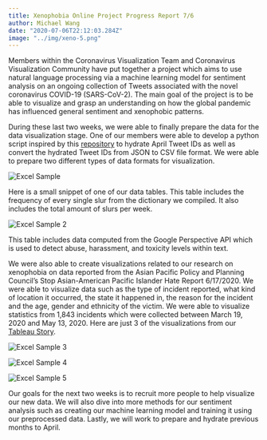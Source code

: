```yaml
---
title: Xenophobia Online Project Progress Report 7/6
author: Michael Wang
date: "2020-07-06T22:12:03.284Z"
image: "../img/xeno-5.png"
---
```

Members within the Coronavirus Visualization Team and Coronavirus Visualization Community have put together a project which aims to use natural language processing via a machine learning model for sentiment analysis on an ongoing collection of Tweets associated with the novel coronavirus COVID-19 (SARS-CoV-2). The main goal of the project is to be able to visualize and grasp an understanding on how the global pandemic has influenced general sentiment and xenophobic patterns.

During these last two weeks, we were able to finally prepare the data for the data visualization stage. One of our members were able to develop a python script inspired by this <a href="https://github.com/CRANE-toolbox/analysis-pipelines" target="_blank">repository</a> to hydrate April Tweet IDs as well as convert the hydrated Tweet IDs from JSON to CSV file format. We were able to prepare two different types of data formats for visualization.

![Excel Sample](/xeno-1.png)

Here is a small snippet of one of our data tables. This table includes the frequency of every single slur from the dictionary we compiled. It also includes the total amount of slurs per week.

![Excel Sample 2](/xeno-2.png)

This table includes data computed from the Google Perspective API which is used to detect abuse, harassment, and toxicity levels within text.

We were also able to create visualizations related to our research on xenophobia on data reported from the Asian Pacific Policy and Planning Council’s Stop Asian-American Pacific Islander Hate Report 6/17/2020. We were able to visualize data such as the type of incident reported, what kind of location it occurred, the state it happened in, the reason for the incident and the age, gender and ethnicity of the victim. We were able to visualize statistics from 1,843 incidents which were collected between March 19, 2020 and May 13, 2020. Here are just 3 of the visualizations from our <a href="https://public.tableau.com/profile/michael.wang1975#!/vizhome/StopAAPIHateReport61720/StopAAPIHateReport61720?publish=yes" target="_blank">Tableau Story</a>.

![Excel Sample 3](/xeno-3.png)

![Excel Sample 4](/xeno-4.png)

![Excel Sample 5](/xeno-5.png)

Our goals for the next two weeks is to recruit more people to help visualize our new data. We will also dive into more methods for our sentiment analysis such as creating our machine learning model and training it using our preprocessed data. Lastly, we will work to prepare and hydrate previous months to April.